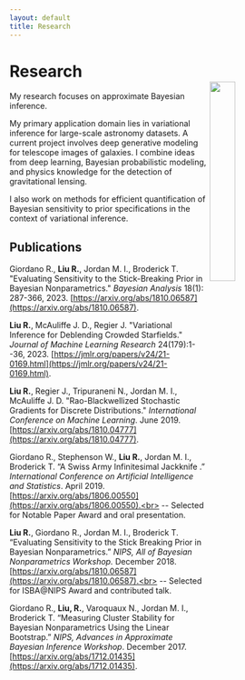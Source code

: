 ```yaml
---
layout: default
title: Research
---
```


<img src="images/whirlpool_galaxy_labeled.jpg" style="width:30%; border:0px; solid; margin-top: 60px" align="right">

# Research

My research focuses on approximate Bayesian inference. 

My primary application domain lies in variational inference for 
large-scale astronomy datasets. A current project involves deep generative modeling for telescope images of galaxies. I combine ideas from deep learning, Bayesian probabilistic modeling, and physics knowledge for the detection of gravitational lensing. 

I also work on methods for efficient quantification of Bayesian sensitivity to prior specifications in the context of variational inference.

## Publications 

Giordano R., **Liu R.**, Jordan M. I., Broderick T. "Evaluating Sensitivity to the Stick-Breaking Prior in Bayesian Nonparametrics." *Bayesian Analysis* 18(1): 287-366, 2023. [https://arxiv.org/abs/1810.06587](https://arxiv.org/abs/1810.06587).

**Liu R.**, McAuliffe J. D., Regier J. "Variational Inference for Deblending Crowded Starfields."  *Journal of Machine Learning Research* 24(179):1--36, 2023. [https://jmlr.org/papers/v24/21-0169.html](https://jmlr.org/papers/v24/21-0169.html). 

**Liu R.**, Regier J., Tripuraneni N., Jordan M. I., McAuliffe J. D. "Rao-Blackwellized Stochastic Gradients for Discrete Distributions." *International Conference on Machine Learning*. June 2019. [https://arxiv.org/abs/1810.04777](https://arxiv.org/abs/1810.04777). 

Giordano R., Stephenson W., **Liu R.**, Jordan M. I., Broderick T. “A Swiss Army Infinitesimal Jackknife
.” *International Conference on 
Artificial Intelligence and Statistics*. April 2019. [https://arxiv.org/abs/1806.00550](https://arxiv.org/abs/1806.00550).<br> 
 -- Selected for Notable Paper Award and oral presentation. 

**Liu R.**, Giordano R., Jordan M. I., Broderick T. “Evaluating Sensitivity to the Stick Breaking Prior in Bayesian Nonparametrics.” *NIPS, All of Bayesian Nonparametrics Workshop.* December 2018.  [https://arxiv.org/abs/1810.06587](https://arxiv.org/abs/1810.06587).<br>
 -- Selected for ISBA@NIPS  Award and contributed talk. 
        
Giordano R., **Liu, R.**, Varoquaux N., Jordan M. I., Broderick T. “Measuring Cluster Stability for Bayesian Nonparametrics Using the Linear Bootstrap.” *NIPS, Advances in Approximate Bayesian Inference Workshop*. December 2017. [https://arxiv.org/abs/1712.01435](https://arxiv.org/abs/1712.01435).



